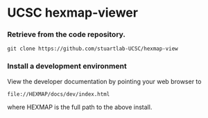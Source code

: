 # UCSC hexmap-viewer

### Retrieve from the code repository.
```
git clone https://github.com/stuartlab-UCSC/hexmap-view
```
### Install a development environment
View the developer documentation by pointing your web browser to
```
file://HEXMAP/docs/dev/index.html
```
where HEXMAP is the full path to the above install.
